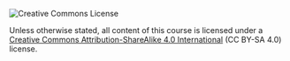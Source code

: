 ![Creative Commons License](https://i.creativecommons.org/l/by-sa/4.0/88x31.png)

Unless otherwise stated, all content of this course is licensed under a [Creative Commons Attribution-ShareAlike 4.0 International](https://creativecommons.org/licenses/by-sa/4.0/) (CC BY-SA 4.0) license. 

